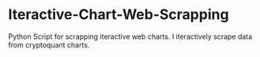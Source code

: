 # Iteractive-Chart-Web-Scrapping

Python Script for scrapping iteractive web charts. 
I iteractively scrape data from cryptoquant charts. 
